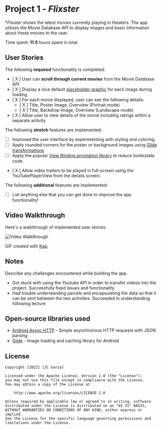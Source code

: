 # Project 1 - *Flixster*

**Flixster* shows the latest movies currently playing in theaters. The app utilizes the Movie Database API to display images and basic information about these movies to the user.

Time spent: **11.5** hours spent in total

## User Stories

The following **required** functionality is completed:

* [ X ] User can **scroll through current movies** from the Movie Database API
* [ X ] Display a nice default [placeholder graphic](https://guides.codepath.org/android/Displaying-Images-with-the-Glide-Library#advanced-usage) for each image during loading
* [ X ] For each movie displayed, user can see the following details:
  * [ X ] Title, Poster Image, Overview (Portrait mode)
  * [ X ] Title, Backdrop Image, Overview (Landscape mode)
* [ X ] Allow user to view details of the movie including ratings within a separate activity

The following **stretch** features are implemented:

* [ ] Improved the user interface by experimenting with styling and coloring.
* [ ] Apply rounded corners for the poster or background images using [Glide transformations](https://guides.codepath.org/android/Displaying-Images-with-the-Glide-Library#transformations)
* [ ] Apply the popular [View Binding annotation library](http://guides.codepath.org/android/Reducing-View-Boilerplate-with-ViewBinding) to reduce boilerplate code.
* [ X ] Allow video trailers to be played in full-screen using the YouTubePlayerView from the details screen.

The following **additional** features are implemented:

* [ ] List anything else that you can get done to improve the app functionality!

## Video Walkthrough

Here's a walkthrough of implemented user stories:

<img src='http://i.imgur.com/link/to/your/gif/file.gif' title='Video Walkthrough' width='' alt='Video Walkthrough' />

GIF created with [Kap](https://getkap.co/).

## Notes

Describe any challenges encountered while building the app.
- Got stuck with using the Youtube API in order to transfer videos into the project. Successfully fixed issues and functionality.
- Had trouble understanding parcels and encapsulating the data so that it can be sent between the two activities. Succeeded in understanding following lecture

## Open-source libraries used

- [Android Async HTTP](https://github.com/loopj/android-async-http) - Simple asynchronous HTTP requests with JSON parsing
- [Glide](https://github.com/bumptech/glide) - Image loading and caching library for Android

## License

    Copyright [2022] [JC Garza]

    Licensed under the Apache License, Version 2.0 (the "License");
    you may not use this file except in compliance with the License.
    You may obtain a copy of the License at

        http://www.apache.org/licenses/LICENSE-2.0

    Unless required by applicable law or agreed to in writing, software
    distributed under the License is distributed on an "AS IS" BASIS,
    WITHOUT WARRANTIES OR CONDITIONS OF ANY KIND, either express or implied.
    See the License for the specific language governing permissions and
    limitations under the License.
